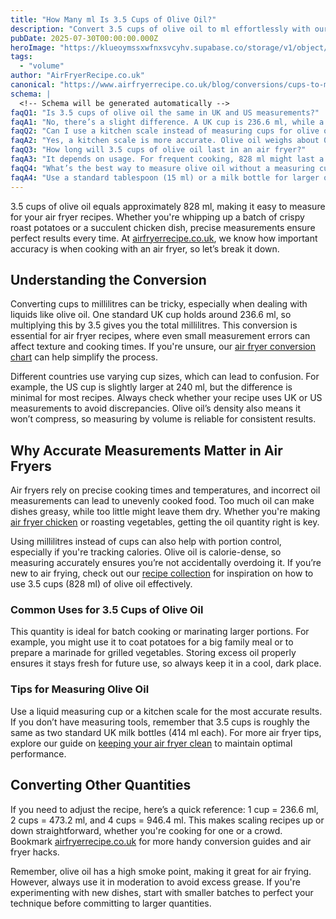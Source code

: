 ```yaml
---
title: "How Many ml Is 3.5 Cups of Olive Oil?"
description: "Convert 3.5 cups of olive oil to ml effortlessly with our simple guide. Perfect for air fryer recipes and precise cooking measurements."
pubDate: 2025-07-30T00:00:00.000Z
heroImage: "https://klueoymssxwfnxsvcyhv.supabase.co/storage/v1/object/public/Shmucket/how-many-ml-is-3-5-cups-of-olive-oil.webp"
tags:
  - "volume"
author: "AirFryerRecipe.co.uk"
canonical: "https://www.airfryerrecipe.co.uk/blog/conversions/cups-to-ml/how-many-ml-is-3-5-cups-of-olive-oil"
schema: |
  <!-- Schema will be generated automatically -->
faqQ1: "Is 3.5 cups of olive oil the same in UK and US measurements?"
faqA1: "No, there’s a slight difference. A UK cup is 236.6 ml, while a US cup is 240 ml. For 3.5 cups, this means approximately 828 ml in the UK versus 840 ml in the US. The variance is small but worth noting for precision in baking or frying."
faqQ2: "Can I use a kitchen scale instead of measuring cups for olive oil?"
faqA2: "Yes, a kitchen scale is more accurate. Olive oil weighs about 0.92 grams per ml, so 828 ml would be roughly 762 grams. This method eliminates guesswork and ensures consistency, especially for air fryer recipes where exact measurements matter."
faqQ3: "How long will 3.5 cups of olive oil last in an air fryer?"
faqA3: "It depends on usage. For frequent cooking, 828 ml might last a few weeks. Store it in an airtight container away from heat to maintain freshness. If you’re meal prepping, consider dividing it into smaller portions for convenience."
faqQ4: "What’s the best way to measure olive oil without a measuring cup?"
faqA4: "Use a standard tablespoon (15 ml) or a milk bottle for larger quantities. For 3.5 cups, you’d need about 55 tablespoons. Alternatively, repurpose a clean, labelled water bottle with millilitre markings for easy pouring."
---
```

<p>3.5 cups of olive oil equals approximately 828 ml, making it easy to measure for your air fryer recipes. Whether you're whipping up a batch of crispy roast potatoes or a succulent chicken dish, precise measurements ensure perfect results every time. At <a href=https://www.airfryerrecipe.co.uk>airfryerrecipe.co.uk</a>, we know how important accuracy is when cooking with an air fryer, so let’s break it down.</p>

<h2>Understanding the Conversion</h2>
<p>Converting cups to millilitres can be tricky, especially when dealing with liquids like olive oil. One standard UK cup holds around 236.6 ml, so multiplying this by 3.5 gives you the total millilitres. This conversion is essential for air fryer recipes, where even small measurement errors can affect texture and cooking times. If you're unsure, our <a href=https://www.airfryerrecipe.co.uk/air-fryer-conversion-chart>air fryer conversion chart</a> can help simplify the process.</p>

<p>Different countries use varying cup sizes, which can lead to confusion. For example, the US cup is slightly larger at 240 ml, but the difference is minimal for most recipes. Always check whether your recipe uses UK or US measurements to avoid discrepancies. Olive oil’s density also means it won’t compress, so measuring by volume is reliable for consistent results.</p>

<h2>Why Accurate Measurements Matter in Air Fryers</h2>
<p>Air fryers rely on precise cooking times and temperatures, and incorrect oil measurements can lead to unevenly cooked food. Too much oil can make dishes greasy, while too little might leave them dry. Whether you're making <a href=https://www.airfryerrecipe.co.uk/recipe-category/chicken>air fryer chicken</a> or roasting vegetables, getting the oil quantity right is key.</p>

<p>Using millilitres instead of cups can also help with portion control, especially if you're tracking calories. Olive oil is calorie-dense, so measuring accurately ensures you’re not accidentally overdoing it. If you’re new to air frying, check out our <a href=https://www.airfryerrecipe.co.uk/recipes>recipe collection</a> for inspiration on how to use 3.5 cups (828 ml) of olive oil effectively.</p>

<h3>Common Uses for 3.5 Cups of Olive Oil</h3>
<p>This quantity is ideal for batch cooking or marinating larger portions. For example, you might use it to coat potatoes for a big family meal or to prepare a marinade for grilled vegetables. Storing excess oil properly ensures it stays fresh for future use, so always keep it in a cool, dark place.</p>

<h3>Tips for Measuring Olive Oil</h3>
<p>Use a liquid measuring cup or a kitchen scale for the most accurate results. If you don’t have measuring tools, remember that 3.5 cups is roughly the same as two standard UK milk bottles (414 ml each). For more air fryer tips, explore our guide on <a href=https://www.airfryerrecipe.co.uk/air-fryer-cleaner>keeping your air fryer clean</a> to maintain optimal performance.</p>

<h2>Converting Other Quantities</h2>
<p>If you need to adjust the recipe, here’s a quick reference: 1 cup = 236.6 ml, 2 cups = 473.2 ml, and 4 cups = 946.4 ml. This makes scaling recipes up or down straightforward, whether you're cooking for one or a crowd. Bookmark <a href=https://www.airfryerrecipe.co.uk>airfryerrecipe.co.uk</a> for more handy conversion guides and air fryer hacks.</p>

<p>Remember, olive oil has a high smoke point, making it great for air frying. However, always use it in moderation to avoid excess grease. If you're experimenting with new dishes, start with smaller batches to perfect your technique before committing to larger quantities.</p>
